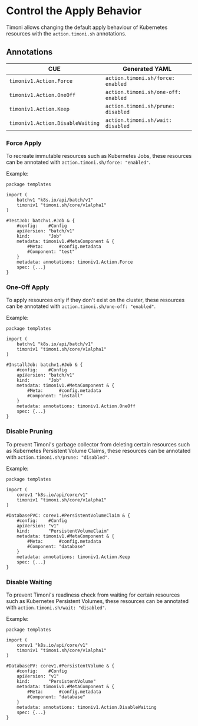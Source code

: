 # Control the Apply Behavior

Timoni allows changing the default apply behaviour of Kubernetes resources
with the `action.timoni.sh` annotations.

## Annotations

| CUE                              | Generated YAML                      |
|----------------------------------|-------------------------------------|
| `timoniv1.Action.Force`          | `action.timoni.sh/force: enabled`   |
| `timoniv1.Action.OneOff`         | `action.timoni.sh/one-off: enabled` |
| `timoniv1.Action.Keep`           | `action.timoni.sh/prune: disabled`  |
| `timoniv1.Action.DisableWaiting` | `action.timoni.sh/wait: disabled`   |

### Force Apply

To recreate immutable resources such as Kubernetes Jobs,
these resources can be annotated with `action.timoni.sh/force: "enabled"`.

Example:

```cue
package templates

import (
	batchv1 "k8s.io/api/batch/v1"
	timoniv1 "timoni.sh/core/v1alpha1"
)

#TestJob: batchv1.#Job & {
	#config:    #Config
	apiVersion: "batch/v1"
	kind:       "Job"
	metadata: timoniv1.#MetaComponent & {
		#Meta:      #config.metadata
		#Component: "test"
	}
	metadata: annotations: timoniv1.Action.Force
	spec: {...}
}

```

### One-Off Apply

To apply resources only if they don't exist on the cluster,
these resources can be annotated with `action.timoni.sh/one-off: "enabled"`.

Example:

```cue
package templates

import (
	batchv1 "k8s.io/api/batch/v1"
	timoniv1 "timoni.sh/core/v1alpha1"
)

#InstallJob: batchv1.#Job & {
	#config:    #Config
	apiVersion: "batch/v1"
	kind:       "Job"
	metadata: timoniv1.#MetaComponent & {
		#Meta:      #config.metadata
		#Component: "install"
	}
	metadata: annotations: timoniv1.Action.OneOff
	spec: {...}
}

```

### Disable Pruning

To prevent Timoni's garbage collector from deleting certain
resources such as Kubernetes Persistent Volume Claims,
these resources can be annotated with `action.timoni.sh/prune: "disabled"`.

Example:

```cue
package templates

import (
	corev1 "k8s.io/api/core/v1"
	timoniv1 "timoni.sh/core/v1alpha1"
)

#DatabasePVC: corev1.#PersistentVolumeClaim & {
	#config:    #Config
	apiVersion: "v1"
	kind:       "PersistentVolumeClaim"
	metadata: timoniv1.#MetaComponent & {
		#Meta:      #config.metadata
		#Component: "database"
	}
	metadata: annotations: timoniv1.Action.Keep
	spec: {...}
}

```


### Disable Waiting

To prevent Timoni's readiness check from waiting for certain
resources such as Kubernetes Persistent Volumes,
these resources can be annotated with `action.timoni.sh/wait: "disabled"`.

Example:

```cue
package templates

import (
	corev1 "k8s.io/api/core/v1"
	timoniv1 "timoni.sh/core/v1alpha1"
)

#DatabasePV: corev1.#PersistentVolume & {
	#config:    #Config
	apiVersion: "v1"
	kind:       "PersistentVolume"
	metadata: timoniv1.#MetaComponent & {
		#Meta:      #config.metadata
		#Component: "database"
	}
	metadata: annotations: timoniv1.Action.DisableWaiting
	spec: {...}
}

```
